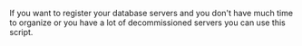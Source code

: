 If you want to register your database servers and you don't have much time to organize or you have a lot of decommissioned servers you can use this script.
